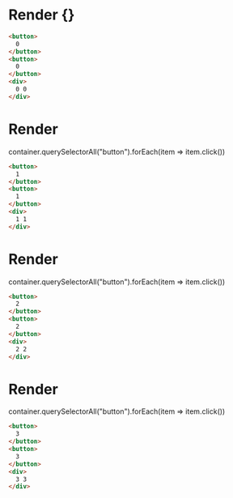# Render {}
```html
<button>
  0
</button>
<button>
  0
</button>
<div>
  0 0
</div>
```


# Render 
container.querySelectorAll("button").forEach(item => item.click())

```html
<button>
  1
</button>
<button>
  1
</button>
<div>
  1 1
</div>
```


# Render 
container.querySelectorAll("button").forEach(item => item.click())

```html
<button>
  2
</button>
<button>
  2
</button>
<div>
  2 2
</div>
```


# Render 
container.querySelectorAll("button").forEach(item => item.click())

```html
<button>
  3
</button>
<button>
  3
</button>
<div>
  3 3
</div>
```
